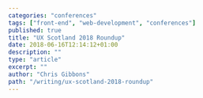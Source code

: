 ```yaml
---
categories: "conferences"
tags: ["front-end", "web-development", "conferences"]
published: true
title: "UX Scotland 2018 Roundup"
date: 2018-06-16T12:14:12+01:00
description: ""
type: "article"
excerpt: ""
author: "Chris Gibbons"
path: "/writing/ux-scotland-2018-roundup"
---
```

